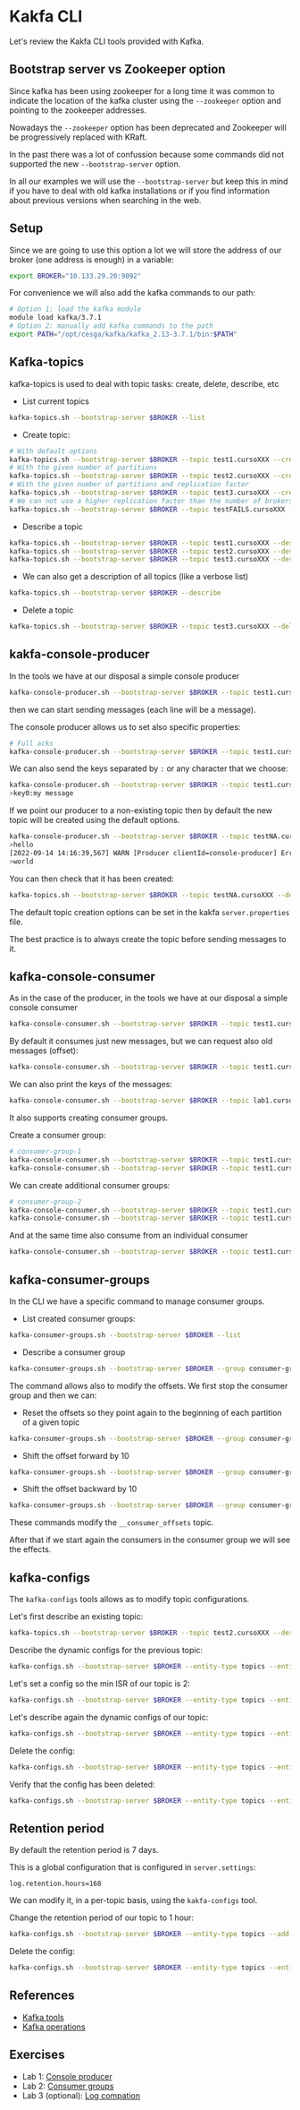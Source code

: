 # Kakfa CLI
Let's review the Kakfa CLI tools provided with Kafka.

## Bootstrap server vs Zookeeper option
Since kafka has been using zookeeper for a long time it was common to indicate the location of the kafka cluster using the `--zookeeper` option and pointing to the zookeeper addresses.

Nowadays the `--zookeeper` option has been deprecated and Zookeeper will be progressively replaced with KRaft.

In the past there was a lot of confussion because some commands did not supported the new `--bootstrap-server` option.

In all our examples we will use the `--bootstrap-server` but keep this in mind if you have to deal with old kafka installations or if you find information about previous versions when searching in the web.

## Setup
Since we are going to use this option a lot we will store the address of our broker (one address is enough) in a variable:
```bash
export BROKER="10.133.29.20:9092"
```

For convenience we will also add the kafka commands to our path:
```bash
# Option 1: load the kafka module
module load kafka/3.7.1
# Option 2: manually add kafka commands to the path
export PATH="/opt/cesga/kafka/kafka_2.13-3.7.1/bin:$PATH"
```

## Kafka-topics
kafka-topics is used to deal with topic tasks: create, delete, describe, etc

- List current topics

```bash
kafka-topics.sh --bootstrap-server $BROKER --list
```

- Create topic:
```bash
# With default options
kafka-topics.sh --bootstrap-server $BROKER --topic test1.cursoXXX --create
# With the given number of partitions
kafka-topics.sh --bootstrap-server $BROKER --topic test2.cursoXXX --create --partitions 2
# With the given number of partitions and replication factor
kafka-topics.sh --bootstrap-server $BROKER --topic test3.cursoXXX --create --partitions 3 --replication-factor 1
# We can not use a higher replication factor than the number of brokers in the cluster
kafka-topics.sh --bootstrap-server $BROKER --topic testFAILS.cursoXXX --create --partitions 3 --replication-factor 2
```

- Describe a topic
```bash
kafka-topics.sh --bootstrap-server $BROKER --topic test1.cursoXXX --describe
kafka-topics.sh --bootstrap-server $BROKER --topic test2.cursoXXX --describe
kafka-topics.sh --bootstrap-server $BROKER --topic test3.cursoXXX --describe
```

- We can also get a description of all topics (like a verbose list)
```bash
kafka-topics.sh --bootstrap-server $BROKER --describe
```

- Delete a topic
```bash
kafka-topics.sh --bootstrap-server $BROKER --topic test3.cursoXXX --delete
```

## kakfa-console-producer
In the tools we have at our disposal a simple console producer
```bash
kafka-console-producer.sh --bootstrap-server $BROKER --topic test1.cursoXXX
```
then we can start sending messages (each line will be a message).

The console producer allows us to set also specific properties:
```bash
# Full acks
kafka-console-producer.sh --bootstrap-server $BROKER --topic test1.cursoXXX --producer-property acks=all
```

We can also send the keys separated by `:` or any character that we choose:
```bash
kafka-console-producer.sh --bootstrap-server $BROKER --topic test1.cursoXXX --property parse.key=true --property key.separator=:
>key0:my message
```

If we point our producer to a non-existing topic then by default the new topic will be created using the default options.
```bash
kafka-console-producer.sh --bootstrap-server $BROKER --topic testNA.cursoXXX
>hello
[2022-09-14 14:16:39,567] WARN [Producer clientId=console-producer] Error while fetching metadata with correlation id 4 : {testNA.cursoXXX=LEADER_NOT_AVAILABLE} (org.apache.kafka.clients.NetworkClient)
>world
```

You can then check that it has been created:
```bash
kafka-topics.sh --bootstrap-server $BROKER --topic testNA.cursoXXX --describe
```

The default topic creation options can be set in the kakfa `server.properties` file.

The best practice is to always create the topic before sending messages to it.

## kafka-console-consumer
As in the case of the producer, in the tools we have at our disposal a simple console consumer

```bash
kafka-console-consumer.sh --bootstrap-server $BROKER --topic test1.cursoXXX
```

By default it consumes just new messages, but we can request also old messages (offset):
```bash
kafka-console-consumer.sh --bootstrap-server $BROKER --topic test1.cursoXXX --from-beginning
```

We can also print the keys of the messages:
```bash
kafka-console-consumer.sh --bootstrap-server $BROKER --topic lab1.cursoXXX --from-beginning --property print.key=true --property key.separator=:
```

It also supports creating consumer groups.

Create a consumer group:
```bash
# consumer-group-1
kafka-console-consumer.sh --bootstrap-server $BROKER --topic test1.cursoXXX --group consumer-group-1
kafka-console-consumer.sh --bootstrap-server $BROKER --topic test1.cursoXXX --group consumer-group-1
```

We can create additional consumer groups:
```bash
# consumer-group-2
kafka-console-consumer.sh --bootstrap-server $BROKER --topic test1.cursoXXX --group consumer-group-2
kafka-console-consumer.sh --bootstrap-server $BROKER --topic test1.cursoXXX --group consumer-group-2
```

And at the same time also consume from an individual consumer
```bash
kafka-console-consumer.sh --bootstrap-server $BROKER --topic test1.cursoXXX
```

## kafka-consumer-groups
In the CLI we have a specific command to manage consumer groups.

- List created consumer groups:
```bash
kafka-consumer-groups.sh --bootstrap-server $BROKER --list
```

- Describe a consumer group
```bash
kafka-consumer-groups.sh --bootstrap-server $BROKER --group consumer-group-2 --describe
```

The command allows also to modify the offsets. We first stop the consumer group and then we can:

- Reset the offsets so they point again to the beginning of each partition of a given topic
```bash
kafka-consumer-groups.sh --bootstrap-server $BROKER --group consumer-group-2 --topic test1.cursoXXX --reset-offsets --to-earliest --execute
```

- Shift the offset forward by 10
```bash
kafka-consumer-groups.sh --bootstrap-server $BROKER --group consumer-group-2 --topic test1.cursoXXX --reset-offsets --shift-by 10 --execute
```

- Shift the offset backward by 10
```bash
kafka-consumer-groups.sh --bootstrap-server $BROKER --group consumer-group-2 --topic test1.cursoXXX --reset-offsets --shift-by -10 --execute
```

These commands modify the `__consumer_offsets` topic.

After that if we start again the consumers in the consumer group we will see the effects.

## kafka-configs
The `kafka-configs` tools allows as to modify topic configurations.

Let's first describe an existing topic:
```bash
kafka-topics.sh --bootstrap-server $BROKER --topic test2.cursoXXX --describe
```

Describe the dynamic configs for the previous topic:
```bash
kafka-configs.sh --bootstrap-server $BROKER --entity-type topics --entity-name test2.cursoXXX --describe
```

Let's set a config so the min ISR of our topic is 2:
```bash
kafka-configs.sh --bootstrap-server $BROKER --entity-type topics --entity-name test2.cursoXXX --add-config min.insync.replicas=3 --alter
```

Let's describe again the dynamic configs of our topic:
```bash
kafka-configs.sh --bootstrap-server $BROKER --entity-type topics --entity-name test2.cursoXXX --describe
```

Delete the config:
```bash
kafka-configs.sh --bootstrap-server $BROKER --entity-type topics --entity-name test2.cursoXXX --delete-config min.insync.replicas --alter
```

Verify that the config has been deleted:
```bash
kafka-configs.sh --bootstrap-server $BROKER --entity-type topics --entity-name test2.cursoXXX --describe
```

## Retention period
By default the retention period is 7 days.

This is a global configuration that is configured in `server.settings`:
```
log.retention.hours=168
```

We can modify it, in a per-topic basis, using the `kakfa-configs` tool.

Change the retention period of our topic to 1 hour:
```bash
kafka-configs.sh --bootstrap-server $BROKER --entity-type topics --add-config retention.ms=3600000 --entity-name test2.cursoXXX --alter
```

Delete the config:
```bash
kafka-configs.sh --bootstrap-server $BROKER --entity-type topics --entity-name test2.cursoXXX --delete-config retention.ms --alter
```

## References
- [Kafka tools](https://docs.confluent.io/kafka/operations-tools/kafka-tools.html)
- [Kafka operations](https://kafka.apache.org/documentation/#operations)

## Exercises
- Lab 1: [Console producer](exercises/1_console_producer.md)
- Lab 2: [Consumer groups](exercises/2_consumer_groups.md)
- Lab 3 (optional): [Log compation](exercises/3_log_compation.md)
